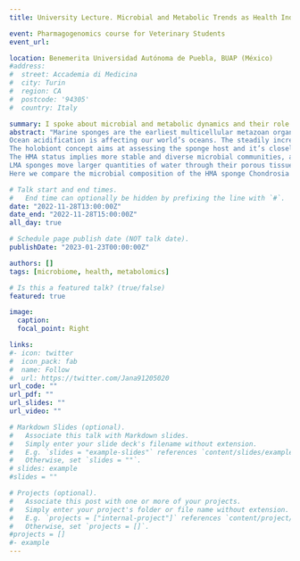 ```yaml
---
title: University Lecture. Microbial and Metabolic Trends as Health Indicators in Marine Sponges – Insights from our Earliest Metazoan Ancestors

event: Pharmagogenomics course for Veterinary Students 
event_url: 

location: Benemerita Universidad Autónoma de Puebla, BUAP (México)
#address:
#  street: Accademia di Medicina
#  city: Turin
#  region: CA
#  postcode: '94305'
#  country: Italy

summary: I spoke about microbial and metabolic dynamics and their role in sponge health and ability to acclimatize to environmental stressors such as ocean acidification
abstract: "Marine sponges are the earliest multicellular metazoan organisms forming strong symbiotic associations to a complex microbiome. As evolutionary ancestors, the analysis of sponge-associated microbes can give insights into the importance of a microbiome integrity for organismal health and resilience to external physiological stressors. Here we present how sponge holobionts, i.e. the sponge host and it’s symbiotic consortium, is coping with the climate change related environmental stressor: ocean acidification.
Ocean acidification is affecting our world’s oceans. The steadily increasing absorption of anthropogenic CO2 emissions into the seawater is predicted to decrease its pH by 0.5 for the year 2100. The impacts on marine microbiology and biochemistry are profound, resulting in an overall loss of biodiversity. Benthic reef organisms have to develop adaptive strategies to cope with this environmental stressor. Marine sponges are often classified as winner taxa in future scenarios, but mechanistic understanding is poor. Furthermore, this hypothesis is not generalizable for all species.
The holobiont concept aims at assessing the sponge host and it’s closely associated symbiotic microbiome as a whole when evaluating health, adaptive traits and resilience to future trends. Sponges can therefore be categorized in high and low microbial abundance (HMA, LMA) species, depending on microbial densities in their mesohyl matrix.
The HMA status implies more stable and diverse microbial communities, a denser mesohyl and more complex aquiferous systems composed of narrower and longer water channels which slow down seawater filtration rates.
LMA sponges move larger quantities of water through their porous tissues to rapidly acquire small particulate matter to supply their nutritional needs. The increased water turn-over makes LMA sponges more exposed to external stressors, like changes in seawater chemistry, and possibly decrease their evolutionary success under ocean acidification.
Here we compare the microbial composition of the HMA sponge Chondrosia reniformis and the LMA sponge Spirastrella cunctatrix sampled from a CO2 vent and control site in Ischia Island (Italy). Untargeted metabolomics data of sponge extracts further reveal the consequences of ocean acidification for primary and secondary metabolite production."

# Talk start and end times.
#   End time can optionally be hidden by prefixing the line with `#`.
date: "2022-11-28T13:00:00Z"
date_end: "2022-11-28T15:00:00Z"
all_day: true

# Schedule page publish date (NOT talk date).
publishDate: "2023-01-23T00:00:00Z"

authors: []
tags: [microbiome, health, metabolomics]

# Is this a featured talk? (true/false)
featured: true

image:
  caption:
  focal_point: Right

links:
#- icon: twitter
#  icon_pack: fab
#  name: Follow
#  url: https://twitter.com/Jana91205020
url_code: ""
url_pdf: ""
url_slides: ""
url_video: ""

# Markdown Slides (optional).
#   Associate this talk with Markdown slides.
#   Simply enter your slide deck's filename without extension.
#   E.g. `slides = "example-slides"` references `content/slides/example-slides.md`.
#   Otherwise, set `slides = ""`.
# slides: example
#slides = ""

# Projects (optional).
#   Associate this post with one or more of your projects.
#   Simply enter your project's folder or file name without extension.
#   E.g. `projects = ["internal-project"]` references `content/project/deep-learning/index.md`.
#   Otherwise, set `projects = []`.
#projects = []
#- example
---
```

